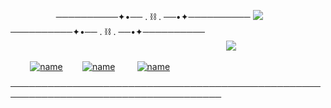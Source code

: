        ──────────✦•── . ⛓️ . ──•✦──────────  ![](https://komarev.com/ghpvc/?username=yvoisen&color=green&style=for-the-badge&label=+E+Y+E+S🐍+&base=4274)  ──────────✦•── . ⛓️ . ──•✦──────────
  
  
  
                                      ![](https://cdn.discordapp.com/attachments/934596480310853685/1410411775404540074/Untitled136_20250828005228.png?ex=68cb49d3&is=68c9f853&hm=5d04fe2bfbef157ab918f1099aaf9d99e9214529329627ffbd5a77f04677384b&=&format=webp&quality=lossless&width=500&height=500)
  
  

  
   
          [![name](https://cdn.discordapp.com/attachments/934596480310853685/1410374159888023702/image-removebg-preview_5_edit_90814676717912.png?ex=68cb26cb&is=68c9d54b&hm=cb9bfe8835a2b9f613f622f0bc4be5cffe8a98702b314bbb2d48930eebd19ac8&=&width=100&height=100)](https://glisteny.straw.page)    [![name](https://cdn.discordapp.com/attachments/934596480310853685/1410374160198406295/image-removebg-preview_6_edit_90822962387703.png?ex=68cb26cb&is=68c9d54b&hm=5da0c09f330109d2a6e00c2bc3446bf5036a8dec10c740bef5e39372d4af20bd&=&width=90&height=90)](https://yvoisen.atabook.org)      [![name](https://cdn.discordapp.com/attachments/934596480310853685/1410374159539769448/image-removebg-preview_4_edit_90806593965830.png?ex=68cb26cb&is=68c9d54b&hm=85ca007b1dd2a2282c57fc3ca40500e38c5d3312d53e50076857cbf82455f895&=&width=90&height=90)](https://www.patreon.com/yvoisenn)

────────────────────────────────────────────────────────────────────────────────────
